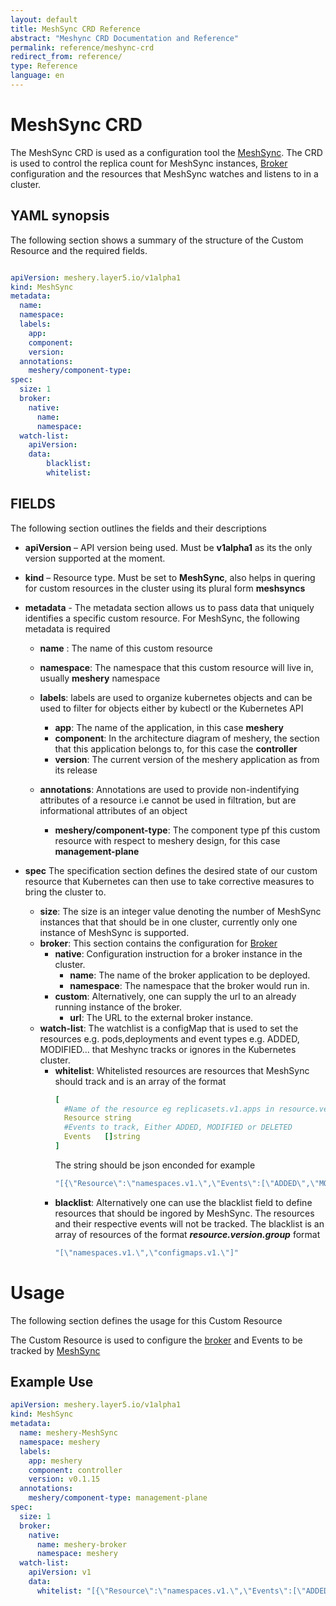 ```yaml
---
layout: default
title: MeshSync CRD Reference
abstract: "Meshync CRD Documentation and Reference"
permalink: reference/meshync-crd
redirect_from: reference/
type: Reference
language: en
---
```


# MeshSync CRD
The MeshSync CRD is used as a configuration tool the  [MeshSync](https://docs.meshery.io/concepts/architecture/MeshSync). The CRD is used to control the replica count for MeshSync instances, [Broker](https://docs.meshery.io/concepts/architecture/broker) configuration and the resources that MeshSync watches and listens to in a cluster. 

## YAML synopsis

The following section shows a summary of the structure of the Custom Resource and the required fields. 
```yaml

apiVersion: meshery.layer5.io/v1alpha1
kind: MeshSync
metadata:
  name: 
  namespace: 
  labels:
    app: 
    component: 
    version: 
  annotations:
    meshery/component-type: 
spec:
  size: 1
  broker:
    native:
      name: 
      namespace: 
  watch-list:
    apiVersion: 
    data:
        blacklist: 
        whitelist: 

```

## FIELDS
The following section outlines the fields and their descriptions


* **apiVersion** – API version being used. Must be **v1alpha1** as its the only version supported at the moment.

* **kind** – Resource type. Must be set to **MeshSync**, also helps in quering for custom resources in the cluster using its plural form **meshsyncs**

* **metadata** - The metadata section allows us to pass data that uniquely identifies a specific custom resource. For MeshSync, the following metadata is required
    * **name** : The name of this custom resource 

    * **namespace**: The namespace that this custom resource will live in, usually **meshery** namespace
    * **labels**: labels are used to organize kubernetes objects and can be used to filter for objects either by kubectl or the Kubernetes API
      * **app**: The name of the application, in this case **meshery**
      * **component**: In the architecture diagram of meshery, the section that this application belongs to, for this case the  **controller**
      * **version**: The current version of the meshery application as from its release
    * **annotations**: Annotations are used to provide non-indentifying attributes of a resource i.e cannot be used in filtration, but are informational attributes of an object
      * **meshery/component-type**: The component type pf this custom resource with respect to meshery design, for this case **management-plane**

* **spec** 
The specification section defines the desired state of our custom resource that Kubernetes can then use to take corrective measures to bring the cluster to.
  * **size**: The size is an integer value denoting the number of MeshSync instances that that should be in one cluster, currently only one instance of MeshSync is supported.
  * **broker**:
  This section contains the configuration for [Broker](https://docs.meshery.io/concepts/architecture/broker) 
    * **native**:
    Configuration instruction for a broker instance in the cluster.
      * **name**: 
      The name of the broker application to be deployed.
      * **namespace**: 
      The namespace that the broker would run in.        
    * **custom**:
    Alternatively, one can supply the url to an already running instance of the broker.
        * **url**:  The URL to the external broker instance.  
  * **watch-list**:
  The watchlist is a configMap that is used to set the resources e.g. pods,deployments and event types e.g. ADDED, MODIFIED... that Meshync tracks or ignores in the Kubernetes cluster. 
    * **whitelist**: Whitelisted resources are resources that MeshSync should track and is an array of the format
      ```yaml
      [
        #Name of the resource eg replicasets.v1.apps in resource.version.group format
        Resource string
        #Events to track, Either ADDED, MODIFIED or DELETED
        Events   []string   
      ]
      ```
      The string should be json enconded for example
      ```yaml
      "[{\"Resource\":\"namespaces.v1.\",\"Events\":[\"ADDED\",\"MODIFIED\",\"DELETED\"]}]"
      ```
    * **blacklist**:
    Alternatively one can use the blacklist field to define resources that should be ingored by MeshSync. The resources and their respective events will not be tracked. 
    The blacklist is an array of resources of the format ***resource.version.group*** format
      ```yaml
      "[\"namespaces.v1.\",\"configmaps.v1.\"]"
      ```
# Usage
The following section defines the usage for this Custom Resource

The Custom Resource is used to configure the [broker](https://docs.meshery.io/concepts/architecture/broker) and Events to be tracked by [MeshSync](https://docs.meshery.io/concepts/architecture/MeshSync) 
## Example Use
```yaml
apiVersion: meshery.layer5.io/v1alpha1
kind: MeshSync
metadata:
  name: meshery-MeshSync
  namespace: meshery
  labels:
    app: meshery
    component: controller
    version: v0.1.15
  annotations:
    meshery/component-type: management-plane
spec:
  size: 1
  broker:
    native:
      name: meshery-broker
      namespace: meshery
  watch-list:
    apiVersion: v1
    data:
      whitelist: "[{\"Resource\":\"namespaces.v1.\",\"Events\":[\"ADDED\",\"MODIFIED\",\"DELETED\"]}]"
```